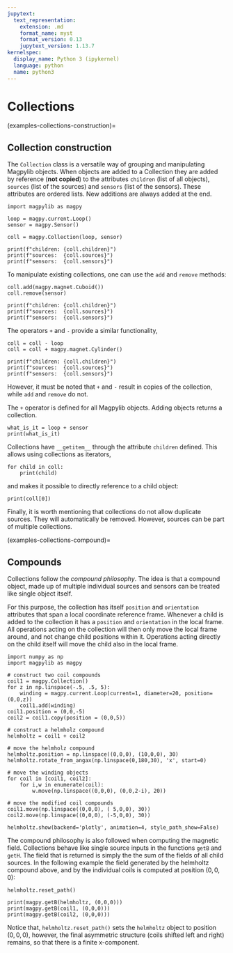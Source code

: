 ```yaml
---
jupytext:
  text_representation:
    extension: .md
    format_name: myst
    format_version: 0.13
    jupytext_version: 1.13.7
kernelspec:
  display_name: Python 3 (ipykernel)
  language: python
  name: python3
---
```


# Collections

(examples-collections-construction)=

## Collection construction

The `Collection` class is a versatile way of grouping and manipulating Magpylib  objects. When objects are added to a Collection they are added by reference (**not copied**) to the attributes `children` (list of all objects), `sources` (list of the sources) and `sensors` (list of the sensors). These attributes are ordered lists. New additions are always added at the end.

```{code-cell} ipython3
import magpylib as magpy

loop = magpy.current.Loop()
sensor = magpy.Sensor()

coll = magpy.Collection(loop, sensor)

print(f"children: {coll.children}")
print(f"sources:  {coll.sources}")
print(f"sensors:  {coll.sensors}")
```

To manipulate existing collections, one can use the `add` and `remove` methods:

```{code-cell} ipython3
coll.add(magpy.magnet.Cuboid())
coll.remove(sensor)

print(f"children: {coll.children}")
print(f"sources:  {coll.sources}")
print(f"sensors:  {coll.sensors}")
```

The operators `+` and `-` provide a similar functionality,

```{code-cell} ipython3
coll = coll - loop
coll = coll + magpy.magnet.Cylinder()

print(f"children: {coll.children}")
print(f"sources:  {coll.sources}")
print(f"sensors:  {coll.sensors}")
```

However, it must be noted that `+` and `-` result in copies of the collection, while `add` and `remove` do not.

The `+` operator is defined for all Magpylib objects. Adding objects returns a collection.

```{code-cell} ipython3
what_is_it = loop + sensor
print(what_is_it)
```

Collections have `__getitem__` through the attribute `children` defined. This allows using collections as iterators,

```{code-cell} ipython3
for child in coll:
    print(child)
```

and makes it possible to directly reference to a child object:

```{code-cell} ipython3
print(coll[0])
```

Finally, it is worth mentioning that collections do not allow duplicate sources. They will automatically be removed. However, sources can be part of multiple collections.

(examples-collections-compound)=

## Compounds

Collections follow the *compound philosophy*. The idea is that a compound object, made up of multiple individual sources and sensors can be treated like single object itself.

For this purpose, the collection has itself `position` and `orientation` attributes that span a local coordinate reference frame. Whenever a child is added to the collection it has a `position` and `orientation` in the local frame. All operations acting on the collection will then only move the local frame around, and not change child positions within it. Operations acting directly on the child itself will move the child also in the local frame.

```{code-cell} ipython3
import numpy as np
import magpylib as magpy

# construct two coil compounds
coil1 = magpy.Collection()
for z in np.linspace(-.5, .5, 5):
    winding = magpy.current.Loop(current=1, diameter=20, position=(0,0,z))
    coil1.add(winding)
coil1.position = (0,0,-5)
coil2 = coil1.copy(position = (0,0,5))

# construct a helmholz compound
helmholtz = coil1 + coil2

# move the helmholz compound
helmholtz.position = np.linspace((0,0,0), (10,0,0), 30)
helmholtz.rotate_from_angax(np.linspace(0,180,30), 'x', start=0)

# move the winding objects
for coil in [coil1, coil2]:
    for i,w in enumerate(coil):
        w.move(np.linspace((0,0,0), (0,0,2-i), 20))

# move the modified coil compounds
coil1.move(np.linspace((0,0,0), ( 5,0,0), 30))
coil2.move(np.linspace((0,0,0), (-5,0,0), 30))

helmholtz.show(backend='plotly', animation=4, style_path_show=False)
```

The compound philosophy is also followed when computing the magnetic field. Collections behave like single source inputs in the functions `getB` and `getH`. The field that is returned is simply the the sum of the fields of all child sources. In the following example the field generated by the helmholtz compound above, and by the individual coils is computed at position $(0,0,0)$:

```{code-cell} ipython3
helmholtz.reset_path()

print(magpy.getB(helmholtz, (0,0,0)))
print(magpy.getB(coil1, (0,0,0)))
print(magpy.getB(coil2, (0,0,0)))
```

Notice that, `helmholtz.reset_path()` sets the `helmholtz` object to position $(0,0,0)$, however, the final asymmetric structure (coils shifted left and right) remains, so that there is a finite x-component.
